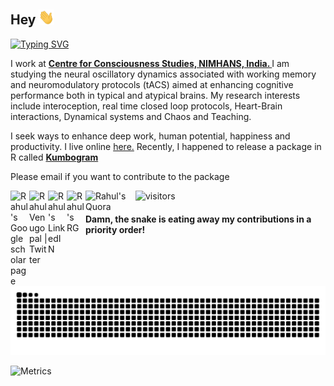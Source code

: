 <h2>  Hey  <img src="https://github.com/rahulvenugopal/rahulvenugopal/blob/main/wave.gif" width="25px"> </h2>

[![Typing SVG](https://readme-typing-svg.herokuapp.com?font=+Share+Tech+Mono+&pause=1000&color=000000&background=FFFFFF&width=435&lines=I+am+Rahul+Venugopal;Senior+Research+Fellow+%26+PhD+scholar;Welcome+to+the+real+world)](https://git.io/typing-svg)
<p>I work at <strong><a href="https://ccswebin.com/">Centre for Consciousness Studies, NIMHANS, India. </a></strong>
I am studying the neural oscillatory dynamics associated with working memory and neuromodulatory protocols (tACS) aimed at enhancing cognitive performance both in typical and atypical brains. My research interests include interoception, real time closed loop protocols, Heart-Brain interactions, Dynamical systems and Chaos and Teaching. 

I seek ways to enhance deep work, human potential, happiness and productivity. I live online [here.](https://rahulvenugopal.github.io/haveyoumetrahul/)
</a></strong>
Recently, I happened to release a package in R called <strong><a href="https://rahulvenugopal.github.io/Kumbogram/">Kumbogram </a></strong></p>Please email if you want to contribute to the package

<p>
<a href="https://scholar.google.com/citations?user=prTMUhkAAAAJ&hl=en&oi=ao">
  <img align="left" alt="Rahul's Google scholar page" width="30px" src="https://upload.wikimedia.org/wikipedia/commons/c/c7/Google_Scholar_logo.svg" />
</a>
<a href="https://twitter.com/rhlvenugopal">
  <img align="left" alt="Rahul Venugopal | Twitter" width="30px" src="https://raw.githubusercontent.com/peterthehan/peterthehan/master/assets/twitter.svg" />
</a>
<a href="https://www.linkedin.com/in/rahul-venugopal-100b761b9/">
  <img align="left" alt="Rahul's LinkedIN" width="30px" src="https://raw.githubusercontent.com/peterthehan/peterthehan/master/assets/linkedin.svg" />
</a>
<a href="https://www.researchgate.net/profile/Rahul-Venugopal-4">
  <img align="left" alt="Rahul's RG" width="30px" src="https://upload.wikimedia.org/wikipedia/commons/5/5e/ResearchGate_icon_SVG.svg" />
</a>
<a href="https://www.quora.com/profile/Rahul-Venugopal">
  <img align="left" alt="Rahul's Quora" width="80px" src="https://upload.wikimedia.org/wikipedia/commons/thumb/9/91/Quora_logo_2015.svg/1920px-Quora_logo_2015.svg.png" />
</a>
	
![visitors](https://visitor-badge.glitch.me/badge?page_id=https://github.com/rahulvenugopal/&left_color=green&right_color=red)
</p>

#### Damn, the snake is eating away my contributions in a priority order!
![](https://github.com/rahulvenugopal/rahulvenugopal/blob/output/github-contribution-grid-snake.svg)

![Metrics](https://metrics.lecoq.io/rahulvenugopal?template=classic&base.activity=0&base.community=0&base.repositories=0&base.metadata=0&languages=1&isocalendar=1&base=header%2C%20activity%2C%20community%2C%20repositories%2C%20metadata&base.indepth=false&base.hireable=false&base.skip=false&isocalendar=false&isocalendar.duration=full-year&languages=false&languages.limit=8&languages.threshold=0%25&languages.other=false&languages.colors=github&languages.sections=most-used&languages.indepth=false&languages.analysis.timeout=15&languages.categories=markup%2C%20programming&languages.recent.categories=markup%2C%20programming&languages.recent.load=300&languages.recent.days=14&config.timezone=Asia%2FKolkata)
